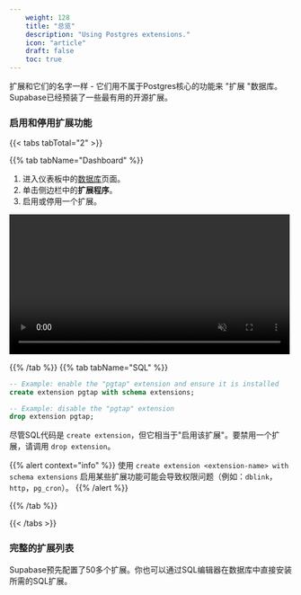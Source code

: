 ```yaml
---
    weight: 128
    title: "总览"
    description: "Using Postgres extensions."
    icon: "article"
    draft: false
    toc: true
---
```


扩展和它们的名字一样 - 它们用不属于Postgres核心的功能来 "扩展 "数据库。
Supabase已经预装了一些最有用的开源扩展。

### 启用和停用扩展功能

{{< tabs tabTotal="2" >}}

  

{{% tab tabName="Dashboard" %}}



1. 进入仪表板中的[数据库](https://app.supabase.com/project/_/database/tables)页面。 
2. 单击侧边栏中的**扩展程序**。
3. 启用或停用一个扩展。

<video width="99%" muted playsInline controls={true}>
  <source src="../../../videos/toggle-extensions.mp4" type="video/mp4" muted playsInline />
</video>



{{% /tab %}}
{{% tab tabName="SQL" %}}



```sql
-- Example: enable the "pgtap" extension and ensure it is installed
create extension pgtap with schema extensions;

-- Example: disable the "pgtap" extension
drop extension pgtap;
```

尽管SQL代码是 `create extension`，但它相当于"启用该扩展"。要禁用一个扩展，请调用 `drop extension`。

{{% alert context="info" %}}
使用 `create extension <extension-name> with schema extensions` 启用某些扩展功能可能会导致权限问题（例如：`dblink`，`http`，`pg_cron`）。
{{% /alert %}}



{{% /tab %}}

{{< /tabs >}}

### 完整的扩展列表

Supabase预先配置了50多个扩展。你也可以通过SQL编辑器在数据库中直接安装所需的SQL扩展。

<Extensions />


